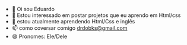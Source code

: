 
- 👋 Oi sou Eduardo
- 👀 Estou interessado em postar projetos que eu aprendo em Html/css
- 🌱 estou atualmente aprendendo Html/Css e inglês
- 📫 como coversar comigo drdobks@gmail.com
- 😄 Pronomes: Ele/Dele
<!---
drdobks/drdobks is a ✨ special ✨ repository because its `README.md` (this file) appears on your GitHub profile.
You can click the Preview link to take a look at your changes.
--->
